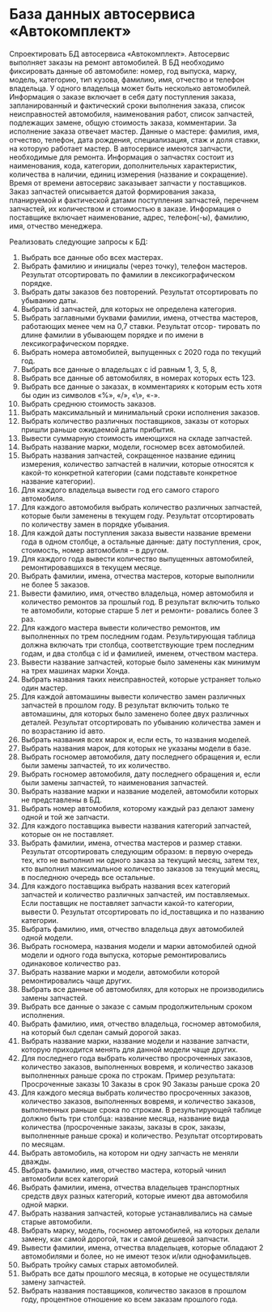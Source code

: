 # База данных автосервиса «Автокомплект»

Спроектировать БД автосервиса «Автокомплект». Автосервис выполняет заказы на ремонт автомобилей. В БД необходимо фиксировать данные об автомобиле: номер, год выпуска, марку, модель, категорию, тип кузова, фамилию, имя, отчество и телефон владельца. У одного владельца может быть несколько автомобилей. Информация о заказе включает в себя дату поступления заказа, запланированный и фактический сроки выполнения заказа, список неисправностей автомобиля, наименования работ, список запчастей, подлежащих замене, общую стоимость заказа, комментарии. За исполнение заказа отвечает мастер. Данные о мастере: фамилия, имя, отчество, телефон, дата рождения, специализация, стаж и доля ставки, на которую работает мастер. В автосервисе имеются запчасти, необходимые для ремонта. Информация о запчастях состоит из наименования, кода, категории, дополнительных характеристик, количества в наличии, единиц измерения (название и сокращение). Время от времени автосервис заказывает запчасти у поставщиков. Заказ запчастей описывается датой формирования заказа, планируемой и фактической датами поступления запчастей, перечнем запчастей, их количеством и стоимостью в заказе. Информация о поставщике включает наименование, адрес, телефон(-ы), фамилию, имя, отчество менеджера.

Реализовать следующие запросы к БД:

1. Выбрать все данные обо всех мастерах.
2. Выбрать фамилию и инициалы (через точку), телефон мастеров. Результат отсортировать по фамилии в лексикографическом порядке.
3. Выбрать даты заказов без повторений. Результат отсортировать по убыванию даты.
4. Выбрать id запчастей, для которых не определена категория.
5. Выбрать заглавными буквами фамилии, имена, отчества мастеров, работающих менее чем на 0,7 ставки. Результат отсор- тировать по длине фамилии в убывающем порядке и по имени в лексикографическом порядке.
6. Выбрать номера автомобилей, выпущенных с 2020 года по текущий год.
7. Выбрать все данные о владельцах с id равным 1, 3, 5, 8,
8. Выбрать все данные об автомобилях, в номерах которых есть 123.
9. Выбрать все данные о заказах, в комментариях к которым есть хотя бы один из символов «%», «/», «\», «-».
10. Выбрать среднюю стоимость заказов.
11. Выбрать максимальный и минимальный сроки исполнения заказов.
12. Выбрать количество различных поставщиков, заказы от которых пришли раньше ожидаемой даты прибытия.
13. Вывести суммарную стоимость имеющихся на складе запчастей.
14. Выбрать название марки, модели, госномер всех автомобилей.
15. Выбрать названия запчастей, сокращенное название единиц измерения, количество запчастей в наличии, которые относятся к какой-то конкретной категории (сами подставьте конкретное название категории).
16. Для каждого владельца вывести год его самого старого автомобиля.
17. Для каждого автомобиля выбрать количество различных запчастей, которые были заменены в текущем году. Результат отсортировать по количеству замен в порядке убывания.
18. Для каждой даты поступления заказа вывести название времени года в одном столбце, а остальные данные: дату поступления, срок, стоимость, номер автомобиля – в другом.
19. Для каждого года вывести количество выпущенных автомобилей, ремонтировавшихся в текущем месяце.
20. Выбрать фамилии, имена, отчества мастеров, которые выполнили не более 5 заказов.
21. Вывести фамилию, имя, отчество владельца, номер автомобиля и количество ремонтов за прошлый год. В результат включить только те автомобили, которые старше 5 лет и ремонти- ровались более 3 раз.
22. Для каждого мастера вывести количество ремонтов, им выполненных по трем последним годам. Результирующая таблица должна включать три столбца, соответствующие трем последним годам, и два столбца с id и фамилией, именем, отчеством мастера.
23. Вывести название запчастей, которые было заменены как минимум на трех машинах марки Хонда.
24. Выбрать названия таких неисправностей, которые устраняет только один мастер.
25. Для каждой автомашины вывести количество замен различных запчастей в прошлом году. В результат включить только те автомашины, для которых было заменено более двух различных деталей. Результат отсортировать по убыванию количества замен и по возрастанию id авто.
26. Выбрать названия всех марок и, если есть, то названия моделей.
27. Выбрать названия марок, для которых не указаны модели в базе.
28. Выбрать госномер автомобиля, дату последнего обращения и, если были замены запчастей, то их количество.
29. Выбрать госномер автомобиля, дату последнего обращения и, если были замены запчастей, то наименования запчастей.
30. Выбрать название марки и название моделей, автомобили которых не представлены в БД.
31. Выбрать номер автомобиля, которому каждый раз делают замену одной и той же запчасти.
32. Для каждого поставщика вывести названия категорий запчастей, которые он не поставляет.
33. Выбрать фамилии, имена, отчества мастеров и размер ставки. Результат отсортировать следующим образом: в первую очередь тех, кто не выполнил ни одного заказа за текущий месяц, затем тех, кто выполнил максимальное количество заказов за текущий месяц, в последнюю очередь все остальные.
34. Для каждого поставщика выбрать названия всех категорий запчастей и количество различных запчастей, им поставляемых. Если поставщик не поставляет запчасти какой-то категории, вывести 0. Результат отсортировать по id_поставщика и по названию категории.
35. Выбрать фамилию, имя, отчество владельца двух автомобилей одной модели.
36. Выбрать госномера, названия модели и марки автомобилей одной модели и одного года выпуска, которые ремонтировались одинаковое количество раз.
37. Выбрать название марки и модели, автомобили которой ремонтировались чаще других.
38. Выбрать все данные об автомобилях, для которых не производились замены запчастей.
39. Выбрать все данные о заказе с самым продолжительным сроком исполнения.
40. Выбрать фамилию, имя, отчество владельца, госномер автомобиля, на который был сделан самый дорогой заказ.
41. Выбрать название марки, название модели и название запчасти, которую приходится менять для данной модели чаще других.
42. Для последнего года выбрать количество просроченных заказов, количество заказов, выполненных вовремя, и количество заказов выполненных раньше срока по строкам. Пример результата:
Просроченные заказы
10
Заказы в срок
90
Заказы раньше срока
20
43. Для каждого месяца выбрать количество просроченных заказов, количество заказов, выполненных вовремя, и количество заказов, выполненных раньше срока по строкам. В результирующей таблице должно быть три столбца: название месяца, название вида количества (просроченные заказы, заказы в срок, заказы, выполненные раньше срока) и количество. Результат отсортировать по месяцам.
44. Выбрать автомобиль, на котором ни одну запчасть не меняли дважды.
45. Выбрать фамилию, имя, отчество мастера, который чинил автомобили всех категорий
46. Выбрать фамилии, имена, отчества владельцев транспортных средств двух разных категорий, которые имеют два автомобиля одной марки.
47. Выбрать названия запчастей, которые устанавливались на самые старые автомобили.
48. Выбрать марку, модель, госномер автомобилей, на которых делали замену, как самой дорогой, так и самой дешевой запчасти.
49. Вывести фамилии, имена, отчества владельцев, которые обладают 2 автомобилями и более, но не имеют тезок и/или однофамильцев.
50. Выбрать тройку самых старых автомобилей.
51. Выбрать все даты прошлого месяца, в которые не осуществляли замену запчастей.
52. Выбрать названия поставщиков, количество заказов в прошлом году, процентное отношение ко всем заказам прошлого года.

